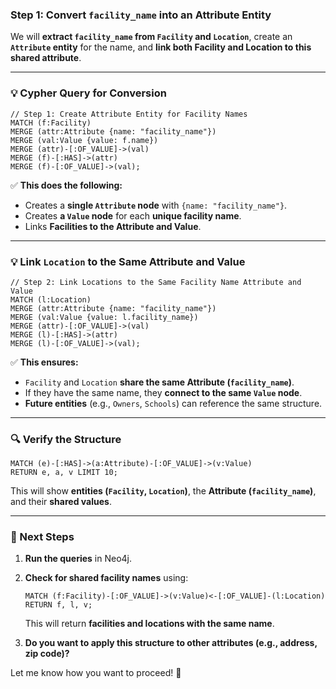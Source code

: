 ### **Step 1: Convert `facility_name` into an Attribute Entity**

We will **extract `facility_name` from `Facility` and `Location`**, create an **`Attribute` entity** for the name, and **link both Facility and Location to this shared attribute**.

---

### **💡 Cypher Query for Conversion**

```cypher
// Step 1: Create Attribute Entity for Facility Names
MATCH (f:Facility)
MERGE (attr:Attribute {name: "facility_name"})
MERGE (val:Value {value: f.name})
MERGE (attr)-[:OF_VALUE]->(val)
MERGE (f)-[:HAS]->(attr)
MERGE (f)-[:OF_VALUE]->(val);
```

✅ **This does the following:**

- Creates a **single `Attribute` node** with `{name: "facility_name"}`.
- Creates **a `Value` node** for each **unique facility name**.
- Links **Facilities to the Attribute and Value**.

---

### **💡 Link `Location` to the Same Attribute and Value**

```cypher
// Step 2: Link Locations to the Same Facility Name Attribute and Value
MATCH (l:Location)
MERGE (attr:Attribute {name: "facility_name"})
MERGE (val:Value {value: l.facility_name})
MERGE (attr)-[:OF_VALUE]->(val)
MERGE (l)-[:HAS]->(attr)
MERGE (l)-[:OF_VALUE]->(val);
```

✅ **This ensures:**

- `Facility` and `Location` **share the same Attribute (`facility_name`)**.
- If they have the same name, they **connect to the same `Value` node**.
- **Future entities** (e.g., `Owners`, `Schools`) can reference the same structure.

---

### **🔍 Verify the Structure**

```cypher
MATCH (e)-[:HAS]->(a:Attribute)-[:OF_VALUE]->(v:Value)
RETURN e, a, v LIMIT 10;
```

This will show **entities (`Facility`, `Location`)**, the **Attribute (`facility_name`)**, and their **shared values**.

---

### **🚀 Next Steps**

1. **Run the queries** in Neo4j.
2. **Check for shared facility names** using:
    
    ```cypher
    MATCH (f:Facility)-[:OF_VALUE]->(v:Value)<-[:OF_VALUE]-(l:Location)
    RETURN f, l, v;
    ```
    
    This will return **facilities and locations with the same name**.
3. **Do you want to apply this structure to other attributes (e.g., address, zip code)?**

Let me know how you want to proceed! 🚀
